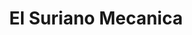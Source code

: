 ---
title: "El Suriano Mecanica"
url: /san-luis-rio-colorado/el-suriano-mecanica/
shop: car repair
---